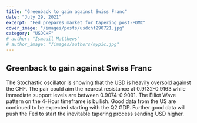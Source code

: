 ```yaml
---
title: "Greenback to gain against Swiss Franc"
date: "July 29, 2021"
excerpt: "Fed prepares market for tapering post-FOMC"
cover_image: "/images/posts/usdchf290721.jpg"
category: "USDCHF"
# author: "Ismaail Matthews"
# author_image: "/images/authors/mypic.jpg"
---
```


## Greenback to gain against Swiss Franc

The Stochastic oscillator is showing that the USD is heavily oversold against the CHF. The pair could aim the nearest resistance at 0.9132-0.9163 while immediate support levels are between 0.9074-0.9091. The Elliot Wave pattern on the 4-Hour timeframe is bullish. Good data from the US are continued to be expected starting with the Q2 GDP. Further good data will push the Fed to start the inevitable tapering process sending USD higher.
